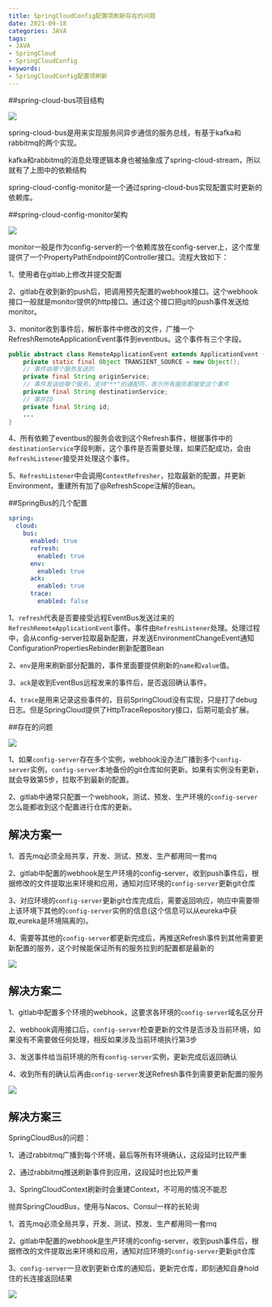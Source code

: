```yaml
---
title: SpringCloudConfig配置项刷新存在的问题
date: 2021-09-18
categories: JAVA
tags: 
- JAVA
- SpringCloud
- SpringCloudConfig
keywords:
- SpringCloudConfig配置项刷新
---
```


##spring-cloud-bus项目结构

![](./spring-cloud-monitor.svg)

spring-cloud-bus是用来实现服务间异步通信的服务总线，有基于kafka和rabbitmq的两个实现。

kafka和rabbitmq的消息处理逻辑本身也被抽象成了spring-cloud-stream，所以就有了上图中的依赖结构

spring-cloud-config-monitor是一个通过spring-cloud-bus实现配置实时更新的依赖库。

##spring-cloud-config-monitor架构

![](./config-server-refresh-single.svg)

monitor一般是作为config-server的一个依赖库放在config-server上，这个库里提供了一个PropertyPathEndpoint的Controller接口。流程大致如下：

1、使用者在gitlab上修改并提交配置

2、gitlab在收到新的push后，把调用预先配置的webhook接口。这个webhook接口一般就是monitor提供的http接口。通过这个接口把git的push事件发送给monitor。

3、monitor收到事件后，解析事件中修改的文件，广播一个RefreshRemoteApplicationEvent事件到eventbus。这个事件有三个字段。

```java
public abstract class RemoteApplicationEvent extends ApplicationEvent {
	private static final Object TRANSIENT_SOURCE = new Object();
    // 事件由哪个服务发送的
	private final String originService;
    // 事件发送给哪个服务，支持"**"的通配符，表示所有服务都接受这个事件
	private final String destinationService;
    // 事件ID
	private final String id;
    ...
}
```

4、所有依赖了eventbus的服务会收到这个Refresh事件，根据事件中的`destinationService`字段判断，这个事件是否需要处理，如果匹配成功，会由`RefreshListener`接受并处理这个事件。

5、`RefreshListener`中会调用`ContextRefresher`，拉取最新的配置，并更新Environment，重建所有加了@RefreshScope注解的Bean。

##SpringBus的几个配置

```yaml
spring:
  cloud:
    bus:
      enabled: true
      refresh:
        enabled: true
      env:
        enabled: true
      ack:
        enabled: true
      trace:
        enabled: false
```

1、`refresh`代表是否要接受远程EventBus发送过来的`RefreshRemoteApplicationEvent`事件。事件由`RefreshListener`处理。处理过程中，会从config-server拉取最新配置，并发送EnvironmentChangeEvent通知ConfigurationPropertiesRebinder刷新配置Bean

2、`env`是用来刷新部分配置的，事件里面要提供刷新的`name`和`value`值。

3、`ack`是收到EventBus远程发来的事件后，是否返回确认事件。

4、`trace`是用来记录这些事件的，目前SpringCloud没有实现，只是打了debug日志。但是SpringCloud提供了HttpTraceRepository接口，后期可能会扩展。

##存在的问题

![](./config-server-refresh-config.svg)

1、如果`config-server`存在多个实例，webhook没办法广播到多个`config-server`实例，`config-server`本地备份的git仓库如何更新。如果有实例没有更新，就会导致第5步，拉取不到最新的配置。

2、gitlab中通常只配置一个webhook，测试、预发、生产环境的`config-server`怎么能都收到这个配置进行仓库的更新。

## 解决方案一

1、首先mq必须全局共享，开发、测试、预发、生产都用同一套mq

2、gitlab中配置的webhook是生产环境的config-server，收到push事件后，根据修改的文件提取出来环境和应用，通知对应环境的`config-server`更新git仓库

3、对应环境的`config-server`更新git仓库完成后，需要返回响应，响应中需要带上该环境下其他的`config-server`实例的信息(这个信息可以从eureka中获取,eureka是环境隔离的)。

4、需要等其他的`config-server`都更新完成后，再推送Refresh事件到其他需要更新配置的服务，这个时候能保证所有的服务拉到的配置都是最新的

![](./config-server-refresh-multi-profile.svg)

## 解决方案二

1、gitlab中配置多个环境的webhook，这要求各环境的`config-server`域名区分开

2、webhook调用接口后，`config-server`检查更新的文件是否涉及当前环境，如果没有不需要做任何处理，相反如果涉及当前环境执行第3步

3、发送事件给当前环境的所有`config-server`实例，更新完成后返回确认

4、收到所有的确认后再由`config-server`发送Refresh事件到需要更新配置的服务

![](./config-server-refresh-isolation.svg)

## 解决方案三

SpringCloudBus的问题：

1、通过rabbitmq广播到每个环境，最后等所有环境确认，这段延时比较严重

2、通过rabbitmq推送刷新事件到应用，这段延时也比较严重

3、SpringCloudContext刷新时会重建Context，不可用的情况不能忍

抛弃SpringCloudBus，使用与Nacos、Consul一样的长轮询

1、首先mq必须全局共享，开发、测试、预发、生产都用同一套mq

2、gitlab中配置的webhook是生产环境的config-server，收到push事件后，根据修改的文件提取出来环境和应用，通知对应环境的`config-server`更新git仓库

3、`config-server`一旦收到更新仓库的通知后，更新完仓库，即刻通知自身hold住的长连接返回结果

![](./config-server-refresh-long-polling.svg)
